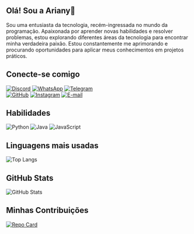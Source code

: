 ## Olá! Sou a Ariany👋

Sou uma entusiasta da tecnologia, recém-ingressada no mundo da programação. Apaixonada por aprender novas habilidades e resolver problemas, estou explorando diferentes áreas da tecnologia para encontrar minha verdadeira paixão. Estou constantemente me aprimorando e procurando oportunidades para aplicar meus conhecimentos em projetos práticos.

## Conecte-se comigo
[![Discord](https://img.shields.io/badge/Discord-7289DA?style=for-the-badge&logo=discord&logoColor=white)](https://discord.com/channels/@anyvidotto#0542/)
[![WhatsApp](https://img.shields.io/badge/WhatsApp-25D366?style=for-the-badge&logo=whatsapp&logoColor=white)](https://wa.me/55+11+954289124)
[![Telegram](https://img.shields.io/badge/Telegram-000?style=for-the-badge&logo=telegram&logoColor=2CA5E0)](https://t.me/ArianyVidotto)  
[![GitHub](https://img.shields.io/badge/GitHub-100000?style=for-the-badge&logo=github&logoColor=white)](https://github.com/ArianyVidotto) 
[![Instagram](https://img.shields.io/badge/-Instagram-%23E4405F?style=for-the-badge&logo=instagram&logoColor=white)](https://www.instagram.com/anyvidotto/)
[![E-mail](https://img.shields.io/badge/-Email-000?style=for-the-badge&logo=microsoft-outlook&logoColor=007BFF)](mailto:anny.carolliny4@gmail.com)

## Habilidades
![Python](https://img.shields.io/badge/python-3670A0?style=for-the-badge&logo=python&logoColor=ffdd54)
![Java](https://img.shields.io/badge/java-%23ED8B00.svg?style=for-the-badge&logo=openjdk&logoColor=white)
![JavaScript](https://img.shields.io/badge/JavaScript-F7DF1E?style=for-the-badge&logo=javascript&logoColor=black)

## Linguagens mais usadas
![Top Langs](https://github-readme-stats-git-masterrstaa-rickstaa.vercel.app/api/top-langs/?username=ArianyVidotto&layout=compact&bg_color=8b4513&border_color=8b4513&title_color=000&text_color=FFF)

## GitHub Stats
![GitHub Stats](https://github-readme-stats.vercel.app/api?username=ArianyVidotto&theme=transparent&bg_color=8b4513&border_color=8b4513&show_icons=true&icon_color=000&title_color=000&text_color=FFF&hide_title=true&hide=stars)

## Minhas Contribuições
[![Repo Card](https://github-readme-stats.vercel.app/api/pin/?username=ArianyVidotto&repo=dio-lab-open-source&bg_color=8b4513&border_color=8b4513&show_icons=true&icon_color=000&title_color=000&text_color=FFF)](https://github.com/arianyvidotto/dio-lab-open-source)
